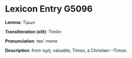 # Lexicon Entry G5096

**Lemma**: Τίμων

**Transliteration (xlit)**: Tímōn

**Pronunciation**: tee'-mone

**Description**:
from τιμή; valuable; Timon, a Christian:--Timon.
